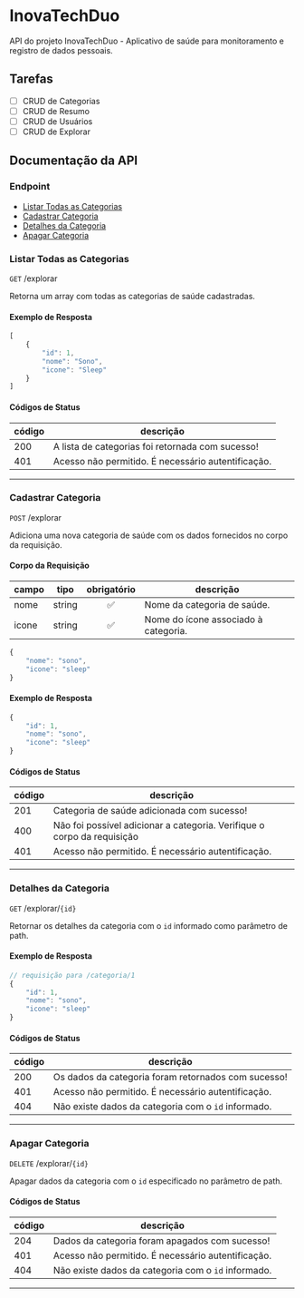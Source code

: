 # InovaTechDuo
API do projeto InovaTechDuo - Aplicativo de saúde para monitoramento e registro de dados pessoais.

## Tarefas

- [ ] CRUD de Categorias
- [ ] CRUD de Resumo
- [ ] CRUD de Usuários
- [ ] CRUD de Explorar

## Documentação da API

### Endpoint
- [Listar Todas as Categorias](#listar-todas-as-categorias)
- [Cadastrar Categoria](#cadastrar-categoria)
- [Detalhes da Categoria](#detalhes-da-categoria)
- [Apagar Categoria](#apagar-categoria)


### Listar Todas as Categorias

`GET` /explorar

Retorna um array com todas as categorias de saúde cadastradas.

#### Exemplo de Resposta

```js
[
    {
        "id": 1,
        "nome": "Sono",
        "icone": "Sleep"
    }
]
```

#### Códigos de Status

|código|descrição|
|------|---------|
|200|A lista de categorias foi retornada com sucesso!
|401|Acesso não permitido. É necessário autentificação.

---

### Cadastrar Categoria

`POST` /explorar

Adiciona uma nova categoria de saúde com os dados fornecidos no corpo da requisição.

#### Corpo da Requisição

|campo|tipo|obrigatório|descrição|
|-----|----|:-----------:|---------|
|nome|string|✅| Nome da categoria de saúde.
|icone|string|✅|Nome do ícone associado à categoria.

```js
{
    "nome": "sono",
    "icone": "sleep"
}
```

#### Exemplo de Resposta

```js
{
    "id": 1,
    "nome": "sono",
    "icone": "sleep"
}
```

#### Códigos de Status

|código|descrição|
|------|---------|
|201|Categoria de saúde adicionada com sucesso!
|400|Não foi possível adicionar a categoria. Verifique o corpo da requisição
|401|Acesso não permitido. É necessário autentificação.
---

### Detalhes da Categoria

`GET` /explorar/`{id}`

Retornar os detalhes da categoria com o `id` informado como parâmetro de path.

#### Exemplo de Resposta

```js
// requisição para /categoria/1
{
    "id": 1,
    "nome": "sono",
    "icone": "sleep"
}
```

#### Códigos de Status

|código|descrição|   
|------|---------|
|200|Os dados da categoria foram retornados com sucesso!
|401|Acesso não permitido. É necessário autentificação.
|404|Não existe dados da categoria com o `id` informado.

___

### Apagar Categoria

`DELETE` /explorar/`{id}`

Apagar dados da categoria com o `id` especificado no parâmetro de path.

#### Códigos de Status

|código|descrição|
|------|---------|
|204|Dados da categoria foram apagados com sucesso!
|401|Acesso não permitido. É necessário autentificação.
|404|Não existe dados da categoria com o `id` informado.

___

